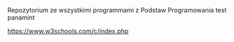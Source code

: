 Repozytorium ze wszystkimi programmami z Podstaw Programowania
test panamint

https://www.w3schools.com/c/index.php
